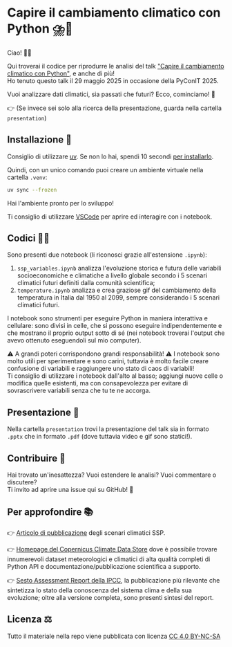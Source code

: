 # Capire il cambiamento climatico con Python ⛈️🐍

Ciao! 🙋‍♂️

Qui troverai il codice per riprodurre le analisi del talk ["Capire il cambiamento climatico con Python"](https://2025.pycon.it/en/event/capire-il-cambiamento-climatico-con-python-dal-rapporto-ipcc-allazione-climatica), e anche di più!
<br>
Ho tenuto questo talk il 29 maggio 2025 in occasione della PyConIT 2025.

Vuoi analizzare dati climatici, sia passati che futuri? Ecco, cominciamo! 🚀

👉 (Se invece sei solo alla ricerca della presentazione, guarda nella cartella `presentation`)

## Installazione 🪺

Consiglio di utilizzare [uv](https://docs.astral.sh/uv/). Se non lo hai, spendi 10 secondi [per installarlo](https://docs.astral.sh/uv/getting-started/installation/#standalone-installer).

Quindi, con un unico comando puoi creare un ambiente virtuale nella cartella `.venv`:
```sh
uv sync --frozen
```

Hai l'ambiente pronto per lo sviluppo!

Ti consiglio di utilizzare [VSCode](https://code.visualstudio.com/) per aprire ed interagire con i notebook.

## Codici 🧑‍💻
Sono presenti due notebook (li riconosci grazie all'estensione `.ipynb`):
1. `ssp_variables.ipynb` analizza l'evoluzione storica e futura delle variabili socioeconomiche e climatiche a livello globale secondo i 5 scenari climatici futuri definiti dalla comunità scientifica;
2. `temperature.ipynb` analizza e crea graziose gif del cambiamento della temperatura in Italia dal 1950 al 2099, sempre considerando i 5 scenari climatici futuri.

I notebook sono strumenti per eseguire Python in maniera interattiva e cellulare: sono divisi in celle, che si possono eseguire indipendentemente e che mostrano il proprio output sotto di sé (nei notebook troverai l'output che avevo ottenuto eseguendoli sul mio computer).

⚠️ A grandi poteri corrispondono grandi responsabilità! ⚠️ I notebook sono molto utili per sperimentare e sono carini, tuttavia è molto facile creare confusione di variabili e raggiungere uno stato di caos di variabili!
<br>
Ti consiglio di utilizzare i notebook dall'alto al basso; aggiungi nuove celle o modifica quelle esistenti, ma con consapevolezza per evitare di sovrascrivere variabili senza che tu te ne accorga.

## Presentazione 👀
Nella cartella `presentation` trovi la presentazione del talk sia in formato `.pptx` che in formato `.pdf` (dove tuttavia video e gif sono statici!). 

## Contribuire 👐
Hai trovato un'inesattezza? Vuoi estendere le analisi? Vuoi commentare o discutere?
<br>
Ti invito ad aprire una issue qui su GitHub! 🐙

## Per approfondire 📚
👉 [Articolo di pubblicazione](https://www.sciencedirect.com/science/article/pii/S0959378016300681) degli scenari climatici SSP.

👉 [Homepage del Copernicus Climate Data Store](https://cds.climate.copernicus.eu/) dove è possibile trovare innumerevoli dataset meteorologici e climatici di alta qualità completi di Python API e documentazione/pubblicazione scientifica a supporto.

👉 [Sesto Assessment Report della IPCC](https://www.ipcc.ch/assessment-report/ar6/), la pubblicazione più rilevante che sintetizza lo stato della conoscenza del sistema clima e della sua evoluzione; oltre alla versione completa, sono presenti sintesi del report.

## Licenza ⚖️
Tutto il materiale nella repo viene pubblicata con licenza [CC 4.0 BY-NC-SA](https://creativecommons.org/licenses/by-nc-sa/4.0/deed.en)


